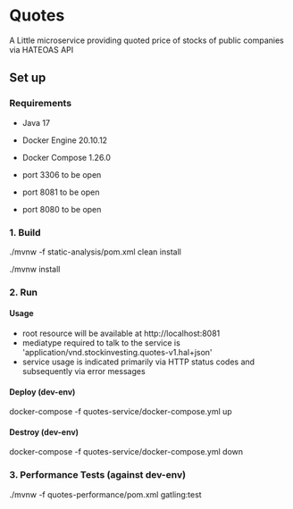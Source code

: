 # Quotes

A Little microservice providing quoted price of stocks of public companies via HATEOAS API

## Set up

### Requirements
* Java 17
* Docker Engine 20.10.12
* Docker Compose 1.26.0

* port 3306 to be open
* port 8081 to be open
* port 8080 to be open

### 1. Build

./mvnw -f static-analysis/pom.xml clean install

./mvnw install

### 2. Run

#### Usage

* root resource will be available at http://localhost:8081
* mediatype required to talk to the service is 'application/vnd.stockinvesting.quotes-v1.hal+json'
* service usage is indicated primarily via HTTP status codes and subsequently via error messages

#### Deploy (dev-env)

docker-compose -f quotes-service/docker-compose.yml up

#### Destroy (dev-env)

docker-compose -f quotes-service/docker-compose.yml down

### 3. Performance Tests (against dev-env)

./mvnw -f quotes-performance/pom.xml gatling:test
